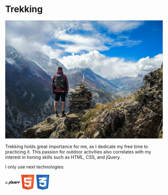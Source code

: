 <h1>Trekking</h1>
<img src="./images/simon-english-48nerZQCHgo-unsplash.jpg" alt="Trekking"/>
<p>Trekking holds great importance for me, as I dedicate my free time to practicing it. This passion for outdoor activities also correlates with my interest in honing skills such as HTML, CSS, and jQuery.</p>
<p>I only use next technologies:<br/><br/><img src="./images/282806_jquery_logo_icon.png" alt="jQuery" width="48px"/><img src="./images/317755_badge_html_html5_achievement_award_icon.png" alt="Html" width="48px"/><img src="./images/317756_badge_css_css3_achievement_award_icon.png" alt="CSS" width="48px"/></p>
